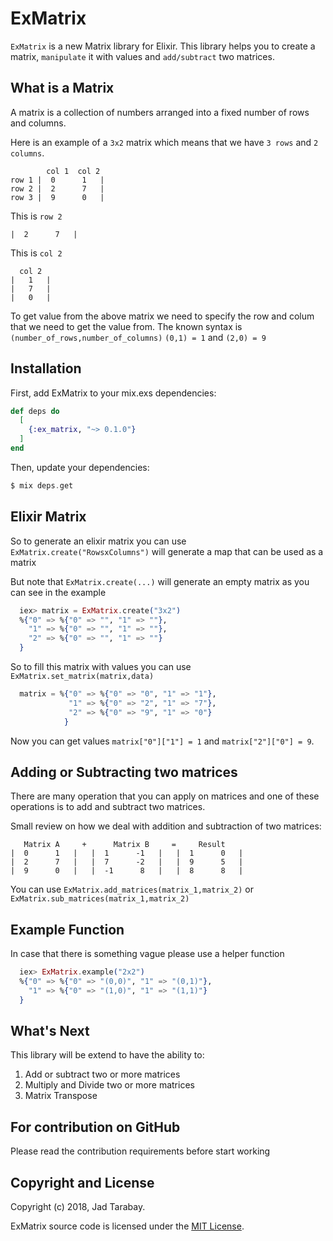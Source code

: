 # ExMatrix

`ExMatrix` is a new Matrix library for Elixir. This library helps you to create a matrix,
`manipulate` it with values and `add/subtract` two matrices.

## What is a Matrix

A matrix is a collection of numbers arranged into a fixed number of rows and columns.

Here is an example of a `3x2` matrix which means that we have `3 rows` and `2 columns`.

```  
        col 1  col 2
row 1 |  0      1   |
row 2 |  2      7   |
row 3 |  9      0   |
``` 
This is `row 2` 

```
|  2      7   |
```

This is `col 2`

```
  col 2
|   1   |
|   7   |
|   0   |
```

To get value from the above matrix we need to specify the row and colum that we need to get 
the value from. The known syntax is `(number_of_rows,number_of_columns)` 
`(0,1) = 1` and `(2,0) = 9`

## Installation
First, add ExMatrix to your mix.exs dependencies:

```elixir
def deps do
  [
    {:ex_matrix, "~> 0.1.0"}
  ]
end
```

Then, update your dependencies:

```elixir
$ mix deps.get
```

## Elixir Matrix

So to generate an elixir matrix you can use `ExMatrix.create("RowsxColumns")` 
will generate a map that can be used as a matrix

But note that `ExMatrix.create(...)` will generate an empty matrix as you can see in the example

```elixir
  iex> matrix = ExMatrix.create("3x2")
  %{"0" => %{"0" => "", "1" => ""},
    "1" => %{"0" => "", "1" => ""},
    "2" => %{"0" => "", "1" => ""}
  }
```

So to fill this matrix with values you can use `ExMatrix.set_matrix(matrix,data)`

```elixir
  matrix = %{"0" => %{"0" => "0", "1" => "1"},
             "1" => %{"0" => "2", "1" => "7"},
             "2" => %{"0" => "9", "1" => "0"}
            }
```
Now you can get values `matrix["0"]["1"] = 1` and `matrix["2"]["0"] = 9`.

## Adding or Subtracting two matrices

There are many operation that you can apply on matrices and one of these operations is to add
and subtract two matrices.

Small review on how we deal with addition and subtraction of two matrices:

```
   Matrix A     +      Matrix B     =     Result 
|  0      1   |   |  1      -1   |   |  1      0   |
|  2      7   |   |  7      -2   |   |  9      5   |
|  9      0   |   |  -1      8   |   |  8      8   |
```

You can use `ExMatrix.add_matrices(matrix_1,matrix_2)` or `ExMatrix.sub_matrices(matrix_1,matrix_2)`  

## Example Function

In case that there is something vague please use a helper function

```elixir
  iex> ExMatrix.example("2x2")
  %{"0" => %{"0" => "(0,0)", "1" => "(0,1)"},
    "1" => %{"0" => "(1,0)", "1" => "(1,1)"}
  }
```

## What's Next
This library will be extend to have the ability to:
1. Add or subtract two or more matrices
1. Multiply and Divide two or more matrices
1. Matrix Transpose


## For contribution on GitHub
Please read the contribution requirements before start working


## Copyright and License

Copyright (c) 2018, Jad Tarabay.

ExMatrix source code is licensed under the [MIT License](LICENSE).


